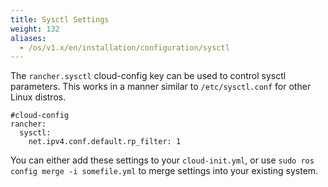 ```yaml
---
title: Sysctl Settings
weight: 132
aliases:
  - /os/v1.x/en/installation/configuration/sysctl
---
```


The `rancher.sysctl` cloud-config key can be used to control sysctl parameters. This works in a manner similar to `/etc/sysctl.conf` for other Linux distros.

```
#cloud-config
rancher:
  sysctl:
    net.ipv4.conf.default.rp_filter: 1
```

You can either add these settings to your `cloud-init.yml`, or use `sudo ros config merge -i somefile.yml` to merge settings into your existing system.
